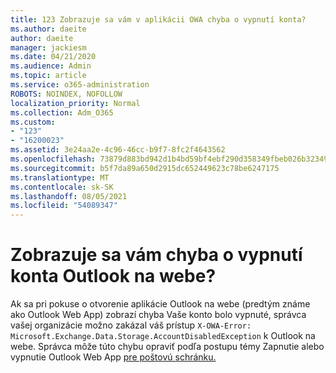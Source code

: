 ```yaml
---
title: 123 Zobrazuje sa vám v aplikácii OWA chyba o vypnutí konta?
ms.author: daeite
author: daeite
manager: jackiesm
ms.date: 04/21/2020
ms.audience: Admin
ms.topic: article
ms.service: o365-administration
ROBOTS: NOINDEX, NOFOLLOW
localization_priority: Normal
ms.collection: Adm_O365
ms.custom:
- "123"
- "16200023"
ms.assetid: 3e24aa2e-4c96-46cc-b9f7-8fc2f4643562
ms.openlocfilehash: 73879d883bd942d1b4bd59bf4ebf290d358349fbeb026b3234934319014d21af
ms.sourcegitcommit: b5f7da89a650d2915dc652449623c78be6247175
ms.translationtype: MT
ms.contentlocale: sk-SK
ms.lasthandoff: 08/05/2021
ms.locfileid: "54089347"
---
```

# <a name="getting-an-account-disabled-error-in-outlook-on-the-web"></a>Zobrazuje sa vám chyba o vypnutí konta Outlook na webe?

Ak sa pri  pokuse o otvorenie aplikácie Outlook na webe (predtým známe ako Outlook Web App) zobrazí chyba Vaše konto bolo vypnuté, správca vašej organizácie možno zakázal váš prístup `X-OWA-Error: Microsoft.Exchange.Data.Storage.AccountDisabledException` k Outlook na webe. Správca môže túto chybu opraviť podľa postupu témy Zapnutie alebo vypnutie Outlook Web App [pre poštovú schránku.](https://technet.microsoft.com/library/bb124124%28v=exchg.150%29.aspx)
